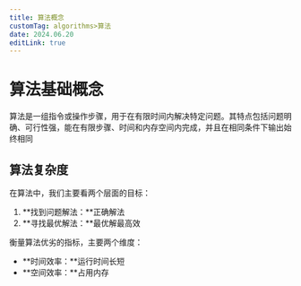```yaml
---
title: 算法概念
customTag: algorithms>算法
date: 2024.06.20
editLink: true
---
```


# 算法基础概念

算法是一组指令或操作步骤，用于在有限时间内解决特定问题。其特点包括问题明确、可行性强，能在有限步骤、时间和内存空间内完成，并且在相同条件下输出始终相同

## 算法复杂度

在算法中，我们主要看两个层面的目标：

1. **找到问题解法：**正确解法
2. **寻找最优解法：**最优解最高效

衡量算法优劣的指标，主要两个维度：

- **时间效率：**运行时间长短
- **空间效率：**占用内存



